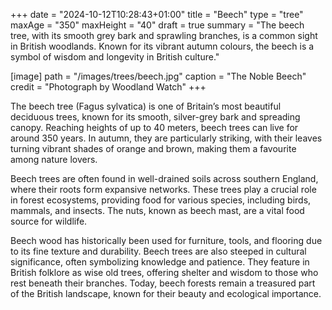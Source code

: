 +++
date = "2024-10-12T10:28:43+01:00"
title = "Beech"
type = "tree"
maxAge = "350"
maxHeight = "40"
draft = true
summary = "The beech tree, with its smooth grey bark and sprawling branches, is a common sight in British woodlands. Known for its vibrant autumn colours, the beech is a symbol of wisdom and longevity in British culture."

[image]
path = "/images/trees/beech.jpg"
caption = "The Noble Beech"
credit = "Photograph by Woodland Watch"
+++

The beech tree (Fagus sylvatica) is one of Britain’s most beautiful deciduous trees, known for its smooth, silver-grey bark and spreading canopy. Reaching heights of up to 40 meters, beech trees can live for around 350 years. In autumn, they are particularly striking, with their leaves turning vibrant shades of orange and brown, making them a favourite among nature lovers.

Beech trees are often found in well-drained soils across southern England, where their roots form expansive networks. These trees play a crucial role in forest ecosystems, providing food for various species, including birds, mammals, and insects. The nuts, known as beech mast, are a vital food source for wildlife.

Beech wood has historically been used for furniture, tools, and flooring due to its fine texture and durability. Beech trees are also steeped in cultural significance, often symbolizing knowledge and patience. They feature in British folklore as wise old trees, offering shelter and wisdom to those who rest beneath their branches. Today, beech forests remain a treasured part of the British landscape, known for their beauty and ecological importance.
